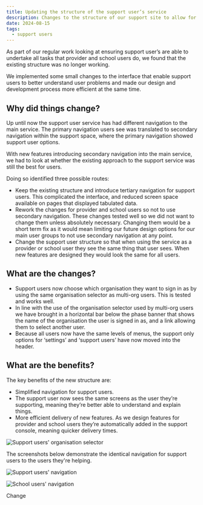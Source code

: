 ```yaml
---
title: Updating the structure of the support user’s service
description: Changes to the structure of our support site to allow for continued feature parity with all user groups
date: 2024-08-15
tags:
  - support users
---
```


As part of our regular work looking at ensuring support user’s are able to undertake all tasks that provider and school users do, we found that the existing structure was no longer working.

We implemented some small changes to the interface that enable support users to better understand user problems and made our design and development process more efficient at the same time.

## Why did things change?

Up until now the support user service has had different navigation to the main service. The primary navigation users see was translated to secondary navigation within the support space, where the primary navigation showed support user options.

With new features introducing secondary navigation into the main service, we had to look at whether the existing approach to the support service was still the best for users.

Doing so identified three possible routes:

- Keep the existing structure and introduce tertiary navigation for support users. This complicated the interface, and reduced screen space available on pages that displayed tabulated data.
- Rework the changes for provider and school users so not to use secondary navigation. These changes tested well so we did not want to change them unless absolutely necessary. Changing them would be a short term fix as it would mean limiting our future design options for our main user groups to not use secondary navigation at any point.
- Change the support user structure so that when using the service as a provider or school user they see the same thing that user sees. When new features are designed they would look the same for all users.

## What are the changes?

- Support users now choose which organisation they want to sign in as by using the same organisation selector as multi-org users. This is tested and works well.
- In line with the use of the organisation selector used by multi-org users we have brought in a horizontal bar below the phase banner that shows the name of the organisation the user is signed in as, and a link allowing them to select another user.
- Because all users now have the same levels of menus, the support only options for ‘settings’ and ‘support users’ have now moved into the header.

## What are the benefits?

The key benefits of the new structure are:

- Simplified navigation for support users.
- The support user now sees the same screens as the user they’re supporting, meaning they’re better able to understand and explain things.
- More efficient delivery of new features. As we design features for provider and school users they’re automatically added in the support console, meaning quicker delivery times.

![Support users' organisation selector](support-org-selector.png "Support users' organisation selector")

The screenshots below demonstrate the identical navigation for support users to the users they're helping.

![Support users' navigation](support-nav.png "Support users' navigation")

![School users' navigation](school-nav.png "School users' navigation")

Change
